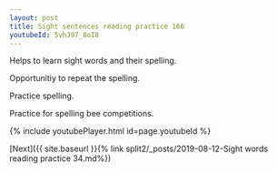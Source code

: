 ```yaml
---
layout: post
title: Sight sentences reading practice 166
youtubeId: 5vhJ97_8oI8
---
```

 
 
Helps to learn sight words and their spelling.

Opportunitiy to repeat the spelling. 

Practice spelling. 
 
Practice for spelling bee competitions. 
 
{% include youtubePlayer.html id=page.youtubeId %}
 
 

[Next]({{ site.baseurl }}{% link  split2/_posts/2019-08-12-Sight words reading practice 34.md%})
 
